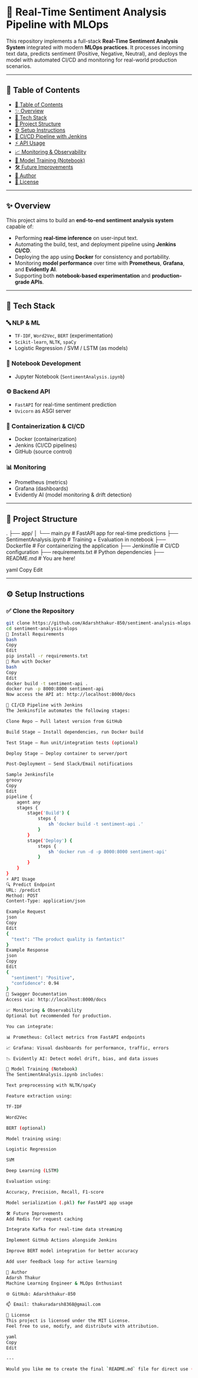 # 🧠 Real-Time Sentiment Analysis Pipeline with MLOps

This repository implements a full-stack **Real-Time Sentiment Analysis System** integrated with modern **MLOps practices**. It processes incoming text data, predicts sentiment (Positive, Negative, Neutral), and deploys the model with automated CI/CD and monitoring for real-world production scenarios.

---

## 📌 Table of Contents

- [📌 Table of Contents](#-table-of-contents)
- [✨ Overview](#-overview)
- [🧱 Tech Stack](#-tech-stack)
- [📂 Project Structure](#-project-structure)
- [⚙️ Setup Instructions](#️-setup-instructions)
- [🔁 CI/CD Pipeline with Jenkins](#-cicd-pipeline-with-jenkins)
- [⚡ API Usage](#-api-usage)
- [📈 Monitoring & Observability](#-monitoring--observability)
- [🧪 Model Training (Notebook)](#-model-training-notebook)
- [🛠️ Future Improvements](#️-future-improvements)
- [🙋 Author](#-author)
- [📃 License](#-license)

---

## ✨ Overview

This project aims to build an **end-to-end sentiment analysis system** capable of:

- Performing **real-time inference** on user-input text.
- Automating the build, test, and deployment pipeline using **Jenkins CI/CD**.
- Deploying the app using **Docker** for consistency and portability.
- Monitoring **model performance** over time with **Prometheus**, **Grafana**, and **Evidently AI**.
- Supporting both **notebook-based experimentation** and **production-grade APIs**.

---

## 🧱 Tech Stack

### 🔤 NLP & ML
- `TF-IDF`, `Word2Vec`, `BERT` (experimentation)
- `Scikit-learn`, `NLTK`, `spaCy`
- Logistic Regression / SVM / LSTM (as models)

### 🧪 Notebook Development
- Jupyter Notebook (`SentimentAnalysis.ipynb`)

### ⚙️ Backend API
- `FastAPI` for real-time sentiment prediction
- `Uvicorn` as ASGI server

### 🐳 Containerization & CI/CD
- Docker (containerization)
- Jenkins (CI/CD pipelines)
- GitHub (source control)

### 📊 Monitoring
- Prometheus (metrics)
- Grafana (dashboards)
- Evidently AI (model monitoring & drift detection)

---

## 📂 Project Structure

.
├── app/
│ └── main.py # FastAPI app for real-time predictions
├── SentimentAnalysis.ipynb # Training + Evaluation in notebook
├── Dockerfile # For containerizing the application
├── Jenkinsfile # CI/CD configuration
├── requirements.txt # Python dependencies
├── README.md # You are here!

yaml
Copy
Edit

---

## ⚙️ Setup Instructions

### ✅ Clone the Repository

```bash
git clone https://github.com/Adarshthakur-850/sentiment-analysis-mlops.git
cd sentiment-analysis-mlops
🔧 Install Requirements
bash
Copy
Edit
pip install -r requirements.txt
🐳 Run with Docker
bash
Copy
Edit
docker build -t sentiment-api .
docker run -p 8000:8000 sentiment-api
Now access the API at: http://localhost:8000/docs

🔁 CI/CD Pipeline with Jenkins
The Jenkinsfile automates the following stages:

Clone Repo – Pull latest version from GitHub

Build Stage – Install dependencies, run Docker build

Test Stage – Run unit/integration tests (optional)

Deploy Stage – Deploy container to server/port

Post-Deployment – Send Slack/Email notifications

Sample Jenkinsfile
groovy
Copy
Edit
pipeline {
    agent any
    stages {
        stage('Build') {
            steps {
                sh 'docker build -t sentiment-api .'
            }
        }
        stage('Deploy') {
            steps {
                sh 'docker run -d -p 8000:8000 sentiment-api'
            }
        }
    }
}
⚡ API Usage
🔍 Predict Endpoint
URL: /predict
Method: POST
Content-Type: application/json

Example Request
json
Copy
Edit
{
  "text": "The product quality is fantastic!"
}
Example Response
json
Copy
Edit
{
  "sentiment": "Positive",
  "confidence": 0.94
}
🔗 Swagger Documentation
Access via: http://localhost:8000/docs

📈 Monitoring & Observability
Optional but recommended for production.

You can integrate:

📊 Prometheus: Collect metrics from FastAPI endpoints

📈 Grafana: Visual dashboards for performance, traffic, errors

📉 Evidently AI: Detect model drift, bias, and data issues

🧪 Model Training (Notebook)
The SentimentAnalysis.ipynb includes:

Text preprocessing with NLTK/spaCy

Feature extraction using:

TF-IDF

Word2Vec

BERT (optional)

Model training using:

Logistic Regression

SVM

Deep Learning (LSTM)

Evaluation using:

Accuracy, Precision, Recall, F1-score

Model serialization (.pkl) for FastAPI app usage

🛠️ Future Improvements
Add Redis for request caching

Integrate Kafka for real-time data streaming

Implement GitHub Actions alongside Jenkins

Improve BERT model integration for better accuracy

Add user feedback loop for active learning

🙋 Author
Adarsh Thakur
Machine Learning Engineer & MLOps Enthusiast

🌐 GitHub: Adarshthakur-850

📫 Email: thakuradarsh8368@gmail.com

📃 License
This project is licensed under the MIT License.
Feel free to use, modify, and distribute with attribution.

yaml
Copy
Edit

---

Would you like me to create the final `README.md` file for direct use (raw format)? Or should I help you add images (like arch
